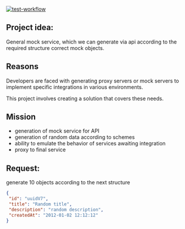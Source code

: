 [![test-workflow](https://github.com/jaddek/proxymock/actions/workflows/main.yaml/badge.svg?branch=main)](https://github.com/jaddek/proxymock/actions/workflows/main.yaml)
## Project idea:

General mock service,
which we can generate via api according to the required structure correct mock objects.

## Reasons

Developers are faced with generating proxy servers or mock servers to implement specific integrations in various environments.

This project involves creating a solution that covers these needs.

## Mission

- generation of mock service for API
- generation of random data according to schemes
- ability to emulate the behavior of services awaiting integration
- proxy to final service

## Request:
generate 10 objects according to the next structure


```json
{
 "id": "uuidV7", 
 "title": "Random title", 
 "description": "random description", 
 "createdAt": "2012-01-02 12:12:12" 
}
```